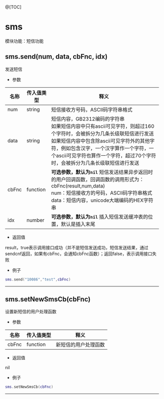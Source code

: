 
@[TOC]

# sms

模块功能：短信功能

## sms.send(num, data, cbFnc, idx)

发送短信

* 参数

|名称|传入值类型|释义|
|-|-|-|
|num|string|短信接收方号码，ASCII码字符串格式|
|data|string|短信内容，GB2312编码的字符串<br>如果短信内容中只有ascii可见字符，则超过160个字符时，会被拆分为几条长级联短信进行发送<br>如果短信内容中包含除ascii可见字符外的其他字符，例如包含汉字，一个汉字算作一个字符，一个ascii可见字符也算作一个字符，超过70个字符时，会被拆分为几条长级联短信进行发送|
|cbFnc|function|**可选参数，默认为`nil`** 短信发送结果异步返回时的用户回调函数，回调函数的调用形式为：<br>cbFnc(result,num,data)<br>num：短信接收方的号码，ASCII码字符串格式<br>data：短信内容，unicode大端编码的HEX字符串|
|idx|number|**可选参数，默认为`nil`** 插入短信发送缓冲表的位置，默认是插入末尾|

* 返回值

result，true表示调用接口成功（并不是短信发送成功，短信发送结果，通过sendcnf返回，如果有cbFnc，会通知cbFnc函数）；返回false，表示调用接口失败

* 例子

```lua
sms.send("10086","test",cbFnc)
```

---

## sms.setNewSmsCb(cbFnc)

设置新短信的用户处理函数

* 参数

|名称|传入值类型|释义|
|-|-|-|
|cbFnc|function|新短信的用户处理函数|

* 返回值

nil

* 例子

```lua
sms.setNewSmsCb(cbFnc)
```

---
